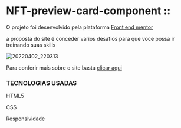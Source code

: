 # NFT-preview-card-component ::


<p> O projeto foi desenvolvido pela plataforma <a href="https://www.frontendmentor.io/challenges/nft-preview-card-component-SbdUL_w0U" target="_blank"> Front end mentor</a>

 a proposta do site é conceder varios desafios para que voce possa ir treinando suas skills 

![20220402_220313](https://user-images.githubusercontent.com/61089592/161406903-581f4e93-1d4c-4889-9bf6-069e4297488e.gif)

Para conferir mais sobre o site basta <a href="https://shacrony.github.io/NFT-preview-card-component/" target="_blank"> clicar aqui </a> 

<h3> TECNOLOGIAS USADAS </h3>

HTML5

CSS

Responsividade
